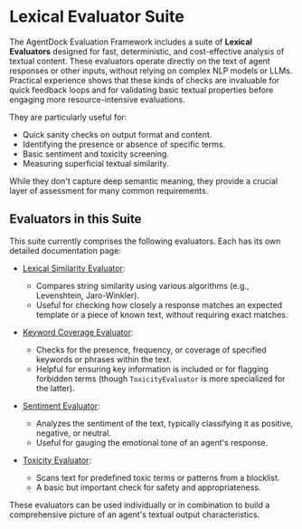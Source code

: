 # Lexical Evaluator Suite

The AgentDock Evaluation Framework includes a suite of **Lexical Evaluators** designed for fast, deterministic, and cost-effective analysis of textual content. These evaluators operate directly on the text of agent responses or other inputs, without relying on complex NLP models or LLMs. Practical experience shows that these kinds of checks are invaluable for quick feedback loops and for validating basic textual properties before engaging more resource-intensive evaluations.

They are particularly useful for:

- Quick sanity checks on output format and content.
- Identifying the presence or absence of specific terms.
- Basic sentiment and toxicity screening.
- Measuring superficial textual similarity.

While they don't capture deep semantic meaning, they provide a crucial layer of assessment for many common requirements.

## Evaluators in this Suite

This suite currently comprises the following evaluators. Each has its own detailed documentation page:

- [Lexical Similarity Evaluator](./lexical-similarity.md):

  - Compares string similarity using various algorithms (e.g., Levenshtein, Jaro-Winkler).
  - Useful for checking how closely a response matches an expected template or a piece of known text, without requiring exact matches.

- [Keyword Coverage Evaluator](./keyword-coverage.md):

  - Checks for the presence, frequency, or coverage of specified keywords or phrases within the text.
  - Helpful for ensuring key information is included or for flagging forbidden terms (though `ToxicityEvaluator` is more specialized for the latter).

- [Sentiment Evaluator](./sentiment.md):

  - Analyzes the sentiment of the text, typically classifying it as positive, negative, or neutral.
  - Useful for gauging the emotional tone of an agent's response.

- [Toxicity Evaluator](./toxicity.md):
  - Scans text for predefined toxic terms or patterns from a blocklist.
  - A basic but important check for safety and appropriateness.

These evaluators can be used individually or in combination to build a comprehensive picture of an agent's textual output characteristics.
